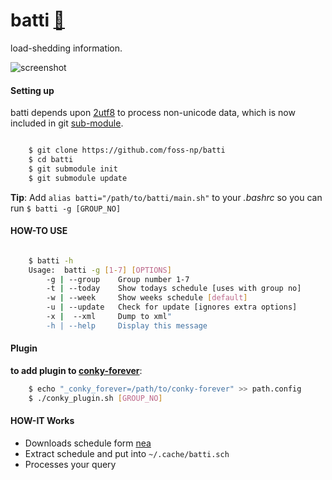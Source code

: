 # batti [:link:][web]

load-shedding information.

![screenshot][screenshot]

#### Setting up

batti depends upon [2utf8][2utf8] to process non-unicode data,
which is now included in git [sub-module][submodule].


```bash

    $ git clone https://github.com/foss-np/batti
    $ cd batti
    $ git submodule init
    $ git submodule update
```


**Tip**: Add `alias batti="/path/to/batti/main.sh"` to your *.bashrc* so you can run `$ batti -g [GROUP_NO]`


#### HOW-TO USE

```bash

    $ batti -h
    Usage: 	batti -g [1-7] [OPTIONS]
   	    -g | --group    Group number 1-7
	    -t | --today    Show todays schedule [uses with group no]
	    -w | --week     Show weeks schedule [default]
	    -u | --update	Check for update [ignores extra options]
		-x |  --xml     Dump to xml"
   	    -h | --help     Display this message
```

#### Plugin

**to add plugin to [conky-forever][conky-forever]**:

```bash
	$ echo "_conky_forever=/path/to/conky-forever" >> path.config
	$ ./conky_plugin.sh [GROUP_NO]
```

#### HOW-IT Works

* Downloads schedule form [nea][nea]
* Extract schedule and put into `~/.cache/batti.sch`
* Processes your query

[nea]: http://www.nea.org.np/loadshedding.html
[2utf8]: https://github.com/foss-np/2utf8
[conky-forever]: https://github.com/rhoit/conky-forever
[submodule]: http://git-scm.com/book/en/Git-Tools-Submodules
[web]: http://foss-np.github.io/batti/
[screenshot]: https://raw.github.com/foss-np/batti/gh-pages/images/screenshot.png
